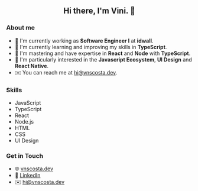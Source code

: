 <h2 align="center">Hi there, I'm Vini. 👋</h2>

### About me
- 🏢 I'm currently working as **Software Engineer I** at **idwall**.
- 🌱 I'm currently learning and improving my skills in **TypeScript**.
- 🔧 I'm mastering and have expertise in **React** and **Node** with **TypeScript**.
- 🔭 I'm particularly interested in the **Javascript Ecosystem**, **UI Design** and **React Native**.
- ✉️ You can reach me at [hi@vnscosta.dev](mailto:hi@vnscosta.dev).

### Skills
- JavaScript
- TypeScript
- React
- Node.js
- HTML
- CSS
- UI Design

### Get in Touch
- 🌐 [vnscosta.dev](https://vnscosta.dev)
- 💼 [LinkedIn](https://www.linkedin.com/in/vnscosta)
- ✉️ hi@vnscosta.dev
